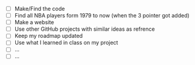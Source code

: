 - [ ] Make/Find the code
- [ ] Find all NBA players form 1979 to now (when the 3 pointer got added)
- [ ] Make a website
- [ ] Use other GitHub projects with similar ideas as refrence
- [ ] Keep my roadmap updated
- [ ] Use what I learned in class on my project
- [ ] ...
- [ ] ...
